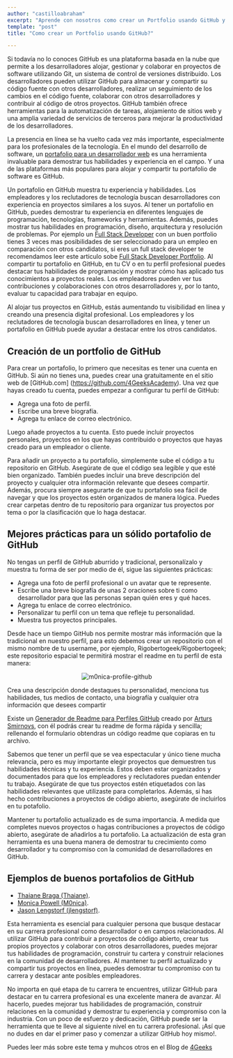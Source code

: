 ```yaml
---
author: "castilloabraham"
excerpt: "Aprende con nosotros como crear un Portfolio usando GitHub y sobresaltar entre el resto de candidatos mientras buscas un nuevo trabajo."
template: "post"
title: "Como crear un Portfolio usando GitHub?"

---
```


Si todavía no lo conoces GitHub es una plataforma basada en la nube que permite a los desarrolladores alojar, gestionar y colaborar en proyectos de software utilizando Git, un sistema de control de versiones distribuido. Los desarrolladores pueden utilizar GitHub para almacenar y compartir su código fuente con otros desarrolladores, realizar un seguimiento de los cambios en el código fuente, colaborar con otros desarrolladores y contribuir al código de otros proyectos. GitHub también ofrece herramientas para la automatización de tareas, alojamiento de sitios web y una amplia variedad de servicios de terceros para mejorar la productividad de los desarrolladores.

La presencia en línea se ha vuelto cada vez más importante, especialmente para los profesionales de la tecnología. En el mundo del desarrollo de software, un [portafolio para un desarrollador web](https://) es una herramienta invaluable para demostrar tus habilidades y experiencia en el campo. Y una de las plataformas más populares para alojar y compartir tu portafolio de software es GitHub.

Un portafolio en GitHub muestra tu experiencia y habilidades. Los empleadores y los reclutadores de tecnología buscan desarrolladores con experiencia en proyectos similares a los suyos. Al tener un portafolio en GitHub, puedes demostrar tu experiencia en diferentes lenguajes de programación, tecnologías, frameworks y herramientas. Además, puedes mostrar tus habilidades en programación, diseño, arquitectura y resolución de problemas. Por ejemplo un [Full Stack Developer](https://4geeksacademy.com/es/full-stack-developer/desarrollador-full-stack) con un buen portfolio tienes 3 veces mas posibilidades de ser seleccionado para un empleo en comparación con otros candidatos, si eres un full stack developer te recomendamos leer este articulo sobe [Full Stack Developer Portfolio](https://4geeksacademy.com/us/full-stack-developer/full-stack-developer). Al compartir tu portafolio en GitHub, en tu CV o en tu perfil profesional puedes destacar tus habilidades de programación y mostrar cómo has aplicado tus conocimientos a proyectos reales. Los empleadores pueden ver tus contribuciones y colaboraciones con otros desarrolladores y, por lo tanto, evaluar tu capacidad para trabajar en equipo.

Al alojar tus proyectos en GitHub, estás aumentando tu visibilidad en línea y creando una presencia digital profesional. Los empleadores y los reclutadores de tecnología buscan desarrolladores en línea, y tener un portafolio en GitHub puede ayudar a destacar entre los otros candidatos.


## Creación de un portfolio de GitHub

Para crear un portafolio, lo primero que necesitas es tener una cuenta en GitHub. Si aún no tienes una, puedes crear una gratuitamente en el sitio web de [GitHub.com] (https://github.com/4GeeksAcademy). Una vez que hayas creado tu cuenta, puedes empezar a configurar tu perfil de GitHub:

* Agrega una foto de perfil.
* Escribe una breve biografía.
* Agrega tu enlace de correo electrónico.

Luego añade proyectos a tu cuenta. Esto puede incluir proyectos personales, proyectos en los que hayas contribuido o proyectos que hayas creado para un empleador o cliente.

Para añadir un proyecto a tu portafolio, simplemente sube el código a tu repositorio en GitHub. Asegúrate de que el código sea legible y que esté bien organizado. También puedes incluir una breve descripción del proyecto y cualquier otra información relevante que desees compartir. Además, procura siempre asegurarte de que tu portafolio sea fácil de navegar y que los proyectos estén organizados de manera lógica. Puedes crear carpetas dentro de tu repositorio para organizar tus proyectos por tema o por la clasificación que lo haga destacar.


## Mejores prácticas para un sólido portafolio de GitHub

No tengas un perfil de GitHub aburrido y tradicional, personalízalo y muestra tu forma de ser por medio de él, sigue las siguientes prácticas:

* Agrega una foto de perfil profesional o un avatar que te represente.
* Escribe una breve biografía de unas 2 oraciones sobre ti como desarrollador para que las personas sepan quién eres y qué haces.
* Agrega tu enlace de correo electrónico.
* Personalizar tu perfil con un tema que refleje tu personalidad.
* Muestra tus proyectos principales.

Desde hace un tiempo GitHub nos permite mostrar más información que la tradicional en nuestro perfil, para esto debemos crear un repositorio con el mismo nombre de tu username, por ejemplo, Rigobertogeek/Rigobertogeek; este repositorio espacial te permitirá mostrar el readme en tu perfil de esta manera:


<div style="text-align:center;">

![m0nica-profile-github](https://github.com/castilloabraham/4g-blog/blob/ee1660e0c274c81109347d4c2f8e61f92ed15ba0/blog_images/m0nica-profile-github.png)
</div>


Crea una descripción donde destaques tu personalidad, menciona tus habilidades, tus medios de contacto, una biografía y cualquier otra información que desees compartir

Existe un [Generador de Readme para Perfiles GitHub](https://arturssmirnovs.github.io/github-profile-readme-generator/) creado por [Arturs Smirnovs](https://github.com/arturssmirnovs), con él podrás crear tu readme de forma rápida y sencilla; rellenando el formulario obtendras un código readme que copiaras en tu archivo.

Sabemos que tener un perfil que se vea espectacular y único tiene mucha relevancia, pero es muy importante elegir proyectos que demuestren tus habilidades técnicas y tu experiencia. Estos deben estar organizados y documentados para que los empleadores y reclutadores puedan entender tu trabajo. Asegúrate de que tus proyectos estén etiquetados con las habilidades relevantes que utilizaste para completarlos. Además, si has hecho contribuciones a proyectos de código abierto, asegúrate de incluirlos en tu potafolio.

Mantener tu portafolio actualizado es de suma importancia. A medida que completes nuevos proyectos o hagas contribuciones a proyectos de código abierto, asegúrate de añadirlos a tu portafolio. La actualización de esta gran herramienta es una buena manera de demostrar tu crecimiento como desarrollador y tu compromiso con la comunidad de desarrolladores en GitHub.


## Ejemplos de buenos portafolios de GitHub

* [Thaiane Braga (Thaiane)](https://github.com/Thaiane).
* [Monica Powell (M0nica)](https://github.com/M0nica).
* [Jason Lengstorf (jlengstorf)](https://github.com/jlengstorf).

Esta herramienta es esencial para cualquier persona que busque destacar en su carrera profesional como desarrollador o en campos relacionados. Al utilizar GitHub para contribuir a proyectos de código abierto, crear tus propios proyectos y colaborar con otros desarrolladores, puedes mejorar tus habilidades de programación, construir tu cartera y construir relaciones en la comunidad de desarrolladores. Al mantener tu perfil actualizado y compartir tus proyectos en línea, puedes demostrar tu compromiso con tu carrera y destacar ante posibles empleadores.

No importa en qué etapa de tu carrera te encuentres, utilizar GitHub para destacar en tu carrera profesional es una excelente manera de avanzar. Al hacerlo, puedes mejorar tus habilidades de programación, construir relaciones en la comunidad y demostrar tu experiencia y compromiso con la industria. Con un poco de esfuerzo y dedicación, GitHub puede ser la herramienta que te lleve al siguiente nivel en tu carrera profesional. ¡Así que no dudes en dar el primer paso y comenzar a utilizar GitHub hoy mismo!.

Puedes leer más sobre este tema y muhcos otros en el Blog de [4Geeks](https://4geeks.com/)